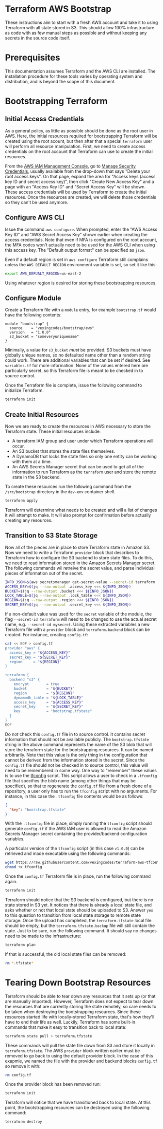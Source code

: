 # Terraform AWS Bootstrap

These instructions aim to start with a fresh AWS account and take it to using Terraform with all state stored in S3.
This should allow 100% infrastructure as code with as few manual steps as possible and without keeping any secrets in
the source code itself.

# Prerequisites

This documentation assumes Terraform and the AWS CLI are installed. The installation procedure for these tools varies by
operating system and distribution, and is beyond the scope of this document.

# Bootstrapping Terraform

## Initial Access Credentials

As a general policy, as little as possible should be done as the root user in AWS. Here, the initial resources required
for bootstrapping Terraform will be created using the root acount, but then after that a special `terraform` user will
perform all resource manipulation. First, we need to create access credentials on the root account that Terraform can
use to create the initial resources.

From the [AWS IAM Management Console](https://console.aws.amazon.com/iam), go to [Manage Security
Credentials](https://console.aws.amazon.com/iam/home#/security_credentials), usually available from the drop-down that
says "Delete your root access keys". On that page, expand the area for "Access keys (access key ID and secret access
key)", then click "Create New Access Key" and a page with an "Access Key ID" and "Secret Access Key" will be shown.
These access credentials will be used by Terraform to create the initial resources. Once the resources are created, we
will delete those credentials so they can't be used anymore.
 
## Configure AWS CLI

Issue the command `aws configure`. When prompted, enter the "AWS Access Key ID" and "AWS Secret Access Key" shown
earlier when creating the access credentials. Note that even if MFA is configured on the root account, the MFA
codes won't actually need to be used for the AWS CLI when using this access key. The "Default output format" can be
specified as `json`.

Even if a default region is set in `aws configure` Terraform still complains unless the `AWS_DEFAULT_REGION`
environment variable is set, so set it like this:

```bash
export AWS_DEFUALT_REGION=us-east-2
```

Using whatever region is desired for storing these bootstrapping resources.

## Configure Module

Create a Terraform file with a `module` entry, for example `bootstrap.tf` would have the following contents:

```hcl
module "bootstrap" {
  source    = "vexingcodes/bootstrap/aws"
  version   = "1.0.0"
  s3_bucket = "someveryuniquename"
}
```

Minimally, a value for `s3_bucket` _must_ be provided. S3 buckets must have globally unique names, so no defaulted name
other than a random string could work. There are additional variables that can be set if desired. See `variables.tf` for
more information. None of the values entered here are particularly secret, so this Terraform file is meant to be checked
in to source control.

Once the Terraform file is complete, issue the following command to initialize Terraform.

```bash
terraform init
```

## Create Initial Resources

Now we are ready to create the resources in AWS necessary to store the Terraform state. These initial resources include:

* A terraform IAM group and user under which Terraform operations will occur.
* An S3 bucket that stores the state files themselves.
* A DynamoDB that locks the state files so only one entity can be working with them at a time.
* An AWS Secrets Manager secret that can be used to get all of the information to run Terraform as the `terraform` user
  and store the remote state in the S3 backend.

To create these resources run the following command from the `/src/bootstrap` directory in the `dev-env` container shell.

```bash
terraform apply
```

Terraform will determine what needs to be created and will a list of changes it will attempt to make. It will also
prompt for confirmation before actually creating any resources.

## Transition to S3 State Storage

Now all of the pieces are in place to store Terraform state in Amazon S3. Now we need to write a Terraform `provider`
block that describes to Terraform how to configure the S3 backend to store state files. To do this, we need to read
information stored in the Amazon Secrets Manager secret. The following commands wil retreive the secret value, and parse
individual pieces of information out of the secret.

```bash
INFO_JSON=$(aws secretsmanager get-secret-value --secret-id terraform | jq --raw-output .SecretString)
ACCESS_KEY=$(jq --raw-output .access_key <<< ${INFO_JSON})
BUCKET=$(jq --raw-output .bucket <<< ${INFO_JSON})
LOCK_TABLE=$(jq --raw-output .lock_table <<< ${INFO_JSON})
REGION=$(jq --raw-output .region <<< ${INFO_JSON})
SECRET_KEY=$(jq --raw-output .secret_key <<< ${INFO_JSON})
```

If a non-default value was used for the `secret` variable of the module, the flag `--secret-id terraform` will need to
be changed to use the actual secret name, e.g. `--secret-id mysecret`. Using these extracted variables a new Terraform
file with a `provider` block and `terraform.backend` block can be created. For instance, creating `config.tf`:

```bash
cat << EOF > config.tf
provider "aws" {
  access_key = "${ACCESS_KEY}"
  secret_key = "${SECRET_KEY}"
  region     = "${REGION}"
}

terraform {
  backend "s3" {
    encrypt        = true
    bucket         = "${BUCKET}"
    region         = "${REGION}"
    dynamodb_table = "${LOCK_TABLE}"
    access_key     = "${ACCESS_KEY}"
    secret_key     = "${SECRET_KEY}"
    key            = "bootstrap.tfstate"
  }
}
EOF
```

Do _not_ check this `config.tf` file in to source control. It contains secret information that should not be available
publicly. The `bootstrap.tfstate` string in the above command represents the name of the S3 blob that will store the
terraform state for the bootstrapping resources. It can be named arbitrarily. Note that this value is the only thing
in the configuration that cannot be derived from the information stored in the secret. Since the `config.tf` file should
not be checked in to source control, this value will need to be remembered in some way. One way to "remember" these
values is to use the [tfconfig](https://github.com/vexingcodes/terraform-aws-tfconfig) script. This script allows a user
to check in a `.tfconfig` file that specifies the blob name (among other things that may be specified), so that to
regenerate the `config.tf` file from a fresh clone of a repository, a user only has to run the `tfconfig` script with no
arguments. For instance, in this case the `.tfconfig` file contents would be as follows:

```json
{
  "key": "bootstrap.tfstate"
}
```

With the `.tfconfig` file in place, simply running the `tfconfig` script should generate `config.tf` if the AWS IAM user
is allowed to read the Amazon Secrets Manager secret containing the provider/backend configuration variables.

A particular version of the `tfconfig` script (in this case `v1.0.0`) can be retrieved and made executable using the
following commands:

```bash
wget https://raw.githubusercontent.com/vexingcodes/terraform-aws-tfconfig/v1.0.0/tfconfig
chmod +x tfconfig
```

Once the `config.tf` Terraform file is in place, run the following command again.

```bash
terraform init
```

Terraform should notice that the S3 backend is configured, but there is no state stored in S3 yet. It notices that there
is already a local state file, and asks whether or not that local state should be uploaded to S3. Answer `yes` to this
question to transition from local state storage to remote state storage. Once the upload has completed, the
`terraform.tfstate` local file should be empty, but the `terraform.tfstate.backup` file will still contain the state.
Just to be sure, run the following command. It should say no changes need to be made to the infrastructure:

```bash
terraform plan
```

If that is successful, the old local state files can be removed:

```bash
rm *.tfstate*
```

# Tearing Down Bootstrap Resources

Terraform should be able to tear down any resources that it sets up (or that are manually imported). However, Terraform
does not expect to tear down the resources that are currently storing the state remotely, so care needs to be taken when
destroying the bootstrapping resources. Since these resources started life with locally-stored Terraform state, that's
how they'll have to end their life as well. Luckily, Terraform has some built-in commands that make it easy to
transition back to local state:

```bash
terraform state pull > terraform.tfstate
```

These commands will pull the state file down from S3 and store it locally in `terraform.tfstate`. The AWS `provider`
block written earlier must be removed to go back to using the default provider block. In the case of this exapmle, we
named the file with the provider and backend blocks `config.tf` so remove it with:

```bash
rm config.tf
```

Once the provider block has been removed run:

```bash
terraform init
```

Terraform will notice that we have transitioned back to local state. At this point, the bootstrapping resources can be
destroyed using the following command:

```bash
terraform destroy
```
